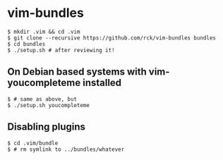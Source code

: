 # vim-bundles
```
$ mkdir .vim && cd .vim
$ git clone --recursive https://github.com/rck/vim-bundles bundles
$ cd bundles
$ ./setup.sh # after reviewing it!
```

## On Debian based systems with vim-youcompleteme installed
```
$ # same as above, but
$ ./setup.sh youcompleteme
```

## Disabling plugins
```
$ cd .vim/bundle
$ # rm symlink to ../bundles/whatever
```
